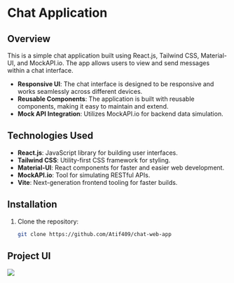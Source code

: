 # Chat Application

## Overview

This is a simple chat application built using React.js, Tailwind CSS, Material-UI, and MockAPI.io. The app allows users to view and send messages within a chat interface.


- **Responsive UI**: The chat interface is designed to be responsive and works seamlessly across different devices.
- **Reusable Components**: The application is built with reusable components, making it easy to maintain and extend.
- **Mock API Integration**: Utilizes MockAPI.io for backend data simulation.

## Technologies Used

- **React.js**: JavaScript library for building user interfaces.
- **Tailwind CSS**: Utility-first CSS framework for styling.
- **Material-UI**: React components for faster and easier web development.
- **MockAPI.io**: Tool for simulating RESTful APIs.
- **Vite**: Next-generation frontend tooling for faster builds.


## Installation

1. Clone the repository:

   ```bash
   git clone https://github.com/Atif409/chat-web-app

## Project UI

<img src='project.png'>
